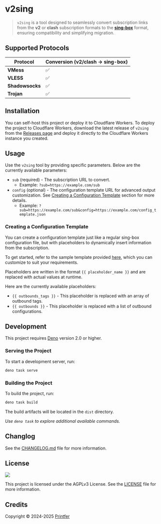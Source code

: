 # v2sing

> `v2sing` is a tool designed to seamlessly convert subscription links from the **v2** or **clash** subscription formats to the [**sing-box**](https://sing-box.sagernet.org/) format, ensuring compatibility and simplifying migration.

## Supported Protocols

| Protocol        | Conversion (v2/clash → sing-box) |
|-----------------|----------------------------------|
| **VMess**       | ✅                               |
| **VLESS**       | ✅                               |
| **Shadowsocks** | ✅                               |
| **Trojan**      | ✅                               |

## Installation

You can self-host this project or deploy it to Cloudflare Workers. To deploy the project to Cloudflare Workers, download the latest release of `v2sing` from the [Releases page](https://github.com/printfer/v2sing/releases) and deploy it directly to the Cloudflare Workers instance you created.

## Usage

Use the `v2sing` tool by providing specific parameters. Below are the currently available parameters:

- `sub` (required) - The subscription URL to convert.
  - Example: `?sub=https://example.com/sub`
- `config` (optional) - The configuration template URL for advanced output customization. See [Creating a Configuration Template](#creating-a-configuration-template) section for more details.
  - Example: `?sub=https://example.com/sub&config=https://example.com/config_template.json`

### Creating a Configuration Template

You can create a configuration template just like a regular sing-box configuration file, but with placeholders to dynamically insert information from the subscription.

To get started, refer to the sample template provided [here](./public/config_template.json), which you can customize to suit your requirements.

Placeholders are written in the format `{{ placeholder_name }}` and are replaced with actual values at runtime.

Here are the currently available placeholders:

- `{{ outbounds_tags }}` - This placeholder is replaced with an array of outbound tags.
- `{{ outbounds }}` - This placeholder is replaced with a list of outbound configurations.

## Development

This project requires [Deno](https://deno.com/) version 2.0 or higher.

### Serving the Project

To start a development server, run:

```bash
deno task serve
```

### Building the Project

To build the project, run:

```bash
deno task build
```

The build artifacts will be located in the `dist` directory.

*Use `deno task` to explore additional available commands.*

## Changlog

See the [CHANGELOG.md](CHANGELOG.md) file for more information.

## License

[![](https://www.gnu.org/graphics/agplv3-with-text-162x68.png)](https://www.gnu.org/licenses/agpl-3.0.html)

This project is licensed under the AGPLv3 License. See the [LICENSE](LICENSE) file for more information.

## Credits

Copyright © 2024-2025 [Printfer](https://github.com/printfer)
